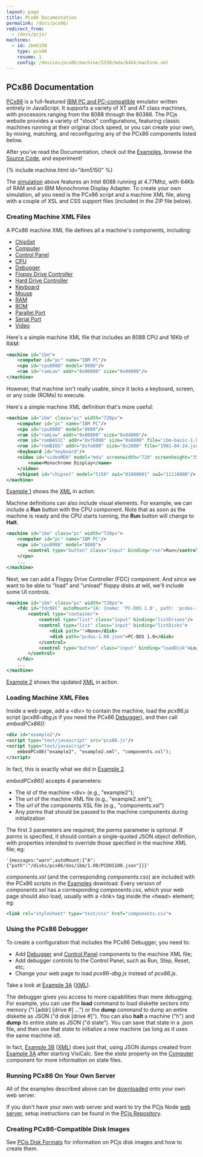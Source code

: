 ```yaml
---
layout: page
title: PCx86 Documentation
permalink: /docs/pcx86/
redirect_from:
  - /docs/pcjs/
machines:
  - id: ibm5150
    type: pcx86
    resume: 1
    config: /devices/pcx86/machine/5150/mda/64kb/machine.xml
---
```


PCx86 Documentation
-------------------

[PCx86](/docs/about/pcx86/) is a full-featured [IBM PC and PC-compatible](/devices/pcx86/machine/) emulator written
entirely in JavaScript.  It supports a variety of XT and AT class machines, with processors ranging from the 8088
through the 80386.  The PCjs website provides a variety of "stock" configurations, featuring classic machines running
at their original clock speed, or you can create your own, by mixing, matching, and reconfiguring any of the PCx86
components listed below.

After you've read the Documentation, check out the [Examples](/apps/pcx86/examples/),
browse the [Source Code](/modules/pcx86/), and experiment!

{% include machine.html id="ibm5150" %}

The [simulation](/devices/pcx86/machine/5150/mda/64kb/) above features an Intel 8088 running at 4.77Mhz,
with 64Kb of RAM and an IBM Monochrome Display Adapter.  To create your own simulation, all you need is the PCx86
script and a machine XML file, along with a couple of XSL and CSS support files (included in the ZIP file below).

### Creating Machine XML Files

A PCx86 machine XML file defines all a machine's components, including:

* [ChipSet](chipset/)
* [Computer](computer/)
* [Control Panel](panel/)
* [CPU](cpu/)
* [Debugger](debugger/)
* [Floppy Drive Controller](fdc/)
* [Hard Drive Controller](hdc/)
* [Keyboard](keyboard/)
* [Mouse](mouse/)
* [RAM](ram/)
* [ROM](rom/)
* [Parallel Port](parallel/)
* [Serial Port](serial/)
* [Video](video/)

Here's a simple machine XML file that includes an 8088 CPU and 16Kb of RAM:

```xml
<machine id="ibm">
    <computer id="pc" name="IBM PC"/>
    <cpu id="cpu8088" model="8088"/>
    <ram id="ramLow" addr="0x00000" size="0x04000"/>
</machine>
```

However, that machine isn't really usable, since it lacks a keyboard, screen, or any code (ROMs) to execute.

Here's a simple machine XML definition that's more useful:

```xml
<machine id="ibm" class="pc" width="720px">
    <computer id="pc" name="IBM PC"/>
    <cpu id="cpu8088" model="8088"/>
    <ram id="ramLow" addr="0x00000" size="0x04000"/>
    <rom id="romBASIC" addr="0xf6000" size="0x8000" file="ibm-basic-1.00.json"/>
    <rom id="romBIOS" addr="0xfe000" size="0x2000" file="1981-04-24.json"/>
    <keyboard id="keyboard"/>
    <video id="videoMDA" model="mda" screenwidth="720" screenheight="350" charset="ibm-mda-cga.json">
        <name>Monochrome Display</name>
    </video>
    <chipset id="chipset" model="5150" sw1="01000001" sw2="11110000"/>
</machine>
```

[Example 1](/apps/pcx86/examples/example1.html) shows the [XML](/apps/pcx86/examples/example1.xml) in action.

Machine definitions can also include visual elements.  For example, we can include a **Run** button with the CPU component.
Note that as soon as the machine is ready and the CPU starts running, the **Run** button will change to **Halt**.

```xml
<machine id="ibm" class="pc" width="720px">
    <computer id="pc" name="IBM PC"/>
    <cpu id="cpu8088" model="8088">
        <control type="button" class="input" binding="run">Run</control>
    </cpu>
    ...
</machine>
```

Next, we can add a Floppy Drive Controller (FDC) component.  And since we want to be able to "load" and "unload" floppy
disks at will, we'll include some UI controls.

```xml
<machine id="ibm" class="pc" width="720px">
    <fdc id="fdcNEC" autoMount="{A: {name: 'PC-DOS 1.0', path: 'pcdos-1.00.json'}}">
        <control type="container">
            <control type="list" class="input" binding="listDrives"/>
            <control type="list" class="input" binding="listDisks">
                <disk path="">None</disk>
                <disk path="pcdos-1.00.json">PC-DOS 1.0</disk>
            </control>
            <control type="button" class="input" binding="loadDisk">Load</control>
        </control>
    </fdc>
    ...
</machine>
```

[Example 2](/apps/pcx86/examples/example2.html) shows the updated [XML](/apps/pcx86/examples/example2.xml) in action.

### Loading Machine XML Files

Inside a web page, add a &lt;div&gt; to contain the machine, load the *pcx86.js* script
(*pcx86-dbg.js* if you need the PCx86 [Debugger](debugger/)), and then call *embedPCx86()*:

```xml
<div id="example2"/>
<script type="text/javascript" src="pcx86.js"/>
<script type="text/javascript">
    embedPCx86("example2", "example2.xml", "components.xsl");
</script>
```

In fact, this is exactly what we did in [Example 2](/apps/pcx86/examples/example2.html).

*embedPCx86()* accepts 4 parameters:

- The *id* of the machine &lt;div&gt; (e.g., "example2");
- The *url* of the machine XML file (e.g., "example2.xml");
- The *url* of the components XSL file (e.g., "components.xsl")
- Any *parms* that should be passed to the machine components during initialization

The first 3 parameters are required; the *parms* parameter is optional.  If *parms* is specified, it should
contain a single-quoted JSON object definition, with properties intended to override those specified in the
machine XML file; eg:

	'{messages:"warn",autoMount:{"A":{"path":"/disks/pcx86/dos/ibm/1.00/PCDOS100.json"}}}'

*components.xsl* (and the corresponding *components.css*) are included with the PCx86 scripts in the
[Examples](#running-pcx86-on-your-own-server) download.  Every version of *components.xsl* has a corresponding
*components.css*, which your web page should also load, usually with a &lt;link&gt; tag inside the &lt;head&gt;
element; eg:

```xml
<link rel="stylesheet" type="text/css" href="components.css">
```

### Using the PCx86 Debugger

To create a configuration that includes the PCx86 Debugger, you need to:

- Add [Debugger](debugger/) and [Control Panel](panel/) components to the machine XML file;
- Add debugger controls to the Control Panel, such as Run, Step, Reset, etc;
- Change your web page to load *pcx86-dbg.js* instead of *pcx86.js*.

Take a look at [Example 3A](/apps/pcx86/examples/example3a.html) ([XML](/apps/pcx86/examples/example3a.xml)).

The debugger gives you access to more capabilities than mere debugging. For example, you can use the **load**
command to load diskette sectors into memory ("l [addr] [drive #] ...") or the **dump** command to dump an entire
diskette as JSON ("d disk [drive #]").  You can also **halt** a machine ("h") and **dump** its entire state as JSON
("d state"). You can save that state in a .json file, and then use that state to initialize a new machine (as long as
it uses the same machine *id*).

In fact, [Example 3B](/apps/pcx86/examples/example3b.html) ([XML](/apps/pcx86/examples/example3b.xml))
does just that, using JSON dumps created from [Example 3A](/apps/pcx86/examples/example3a.html) after starting VisiCalc.
See the *state* property on the [Computer](computer/) component for more information on state files.

### Running PCx86 On Your Own Server
			
All of the examples described above can be [downloaded](/apps/pcx86/examples/) onto your own web server.

If you don't have your own web server and want to try the PCjs Node [web server](/server.js), setup instructions can be
found in the [PCjs Repository](https://github.com/jeffpar/pcjs#installing-pcjs-with-node).

### Creating PCx86-Compatible Disk Images

See [PCjs Disk Formats](/disks/#pcjs-disk-formats) for information on PCjs disk images and how to create them.
